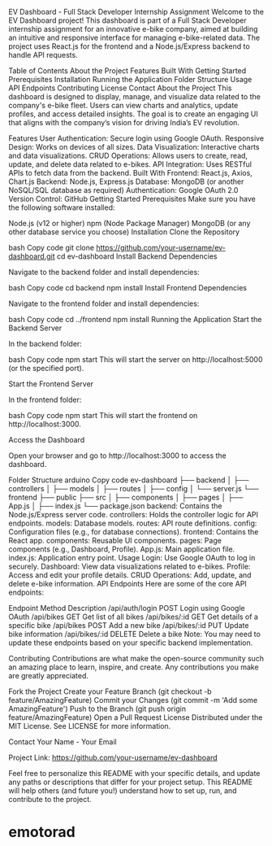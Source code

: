  EV Dashboard - Full Stack Developer Internship Assignment
Welcome to the EV Dashboard project! This dashboard is part of a Full Stack Developer internship assignment for an innovative e-bike company, aimed at building an intuitive and responsive interface for managing e-bike-related data. The project uses React.js for the frontend and a Node.js/Express backend to handle API requests.

Table of Contents
About the Project
Features
Built With
Getting Started
Prerequisites
Installation
Running the Application
Folder Structure
Usage
API Endpoints
Contributing
License
Contact
About the Project
This dashboard is designed to display, manage, and visualize data related to the company's e-bike fleet. Users can view charts and analytics, update profiles, and access detailed insights. The goal is to create an engaging UI that aligns with the company’s vision for driving India’s EV revolution.

Features
User Authentication: Secure login using Google OAuth.
Responsive Design: Works on devices of all sizes.
Data Visualization: Interactive charts and data visualizations.
CRUD Operations: Allows users to create, read, update, and delete data related to e-bikes.
API Integration: Uses RESTful APIs to fetch data from the backend.
Built With
Frontend: React.js, Axios, Chart.js
Backend: Node.js, Express.js
Database: MongoDB (or another NoSQL/SQL database as required)
Authentication: Google OAuth 2.0
Version Control: GitHub
Getting Started
Prerequisites
Make sure you have the following software installed:

Node.js (v12 or higher)
npm (Node Package Manager)
MongoDB (or any other database service you choose)
Installation
Clone the Repository

bash
Copy code
git clone https://github.com/your-username/ev-dashboard.git
cd ev-dashboard
Install Backend Dependencies

Navigate to the backend folder and install dependencies:

bash
Copy code
cd backend
npm install
Install Frontend Dependencies

Navigate to the frontend folder and install dependencies:

bash
Copy code
cd ../frontend
npm install
Running the Application
Start the Backend Server

In the backend folder:

bash
Copy code
npm start
This will start the server on http://localhost:5000 (or the specified port).

Start the Frontend Server

In the frontend folder:

bash
Copy code
npm start
This will start the frontend on http://localhost:3000.

Access the Dashboard

Open your browser and go to http://localhost:3000 to access the dashboard.

Folder Structure
arduino
Copy code
ev-dashboard
├── backend
│   ├── controllers
│   ├── models
│   ├── routes
│   ├── config
│   └── server.js
└── frontend
    ├── public
    ├── src
    │   ├── components
    │   ├── pages
    │   ├── App.js
    │   ├── index.js
    └── package.json
backend: Contains the Node.js/Express server code.
controllers: Holds the controller logic for API endpoints.
models: Database models.
routes: API route definitions.
config: Configuration files (e.g., for database connections).
frontend: Contains the React app.
components: Reusable UI components.
pages: Page components (e.g., Dashboard, Profile).
App.js: Main application file.
index.js: Application entry point.
Usage
Login: Use Google OAuth to log in securely.
Dashboard: View data visualizations related to e-bikes.
Profile: Access and edit your profile details.
CRUD Operations: Add, update, and delete e-bike information.
API Endpoints
Here are some of the core API endpoints:

Endpoint	Method	Description
/api/auth/login	POST	Login using Google OAuth
/api/bikes	GET	Get list of all bikes
/api/bikes/:id	GET	Get details of a specific bike
/api/bikes	POST	Add a new bike
/api/bikes/:id	PUT	Update bike information
/api/bikes/:id	DELETE	Delete a bike
Note: You may need to update these endpoints based on your specific backend implementation.

Contributing
Contributions are what make the open-source community such an amazing place to learn, inspire, and create. Any contributions you make are greatly appreciated.

Fork the Project
Create your Feature Branch (git checkout -b feature/AmazingFeature)
Commit your Changes (git commit -m 'Add some AmazingFeature')
Push to the Branch (git push origin feature/AmazingFeature)
Open a Pull Request
License
Distributed under the MIT License. See LICENSE for more information.

Contact
Your Name - Your Email

Project Link: https://github.com/your-username/ev-dashboard

Feel free to personalize this README with your specific details, and update any paths or descriptions that differ for your project setup. This README will help others (and future you!) understand how to set up, run, and contribute to the project.











# emotorad
